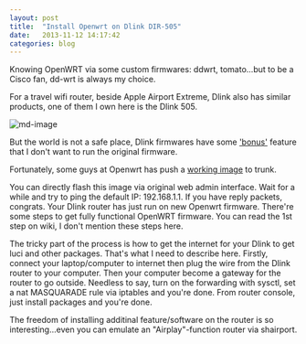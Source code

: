 ```yaml
---
layout: post
title:  "Install Openwrt on Dlink DIR-505"
date:   2013-11-12 14:17:42
categories: blog
---
```


Knowing OpenWRT via some custom firmwares: ddwrt, tomato...but to be a Cisco fan, dd-wrt is always my choice. 

For a travel wifi router, beside Apple Airport Extreme, Dlink also has similar products, one of them I own here is the Dlink 505.

![md-image](http://twimgs.com/informationweek/byte/reviews/2012-July/d-link-angle.jpg)

But the world is not a safe place, Dlink firmwares have some ['bonus'](http://www.devttys0.com/2013/10/reverse-engineering-a-d-link-backdoor/) feature that I don't want to run the original firmware. 

Fortunately, some guys at Openwrt has push a [working image](http://downloads.openwrt.org/snapshots/trunk/ar71xx/openwrt-ar71xx-generic-dir-505-a1-squashfs-factory.bin) to trunk. 

You can directly flash this image via original web admin interface. Wait for a while and try to ping the default IP: 192.168.1.1. If you have reply packets, congrats. Your Dlink router has just run on new Openwrt firmware.
There're some steps to get fully functional OpenWRT firmware. You can read the 1st step on wiki, I don't mention these steps here.

The tricky part of the process is how to get the internet for your Dlink to get luci and other packages. That's what I need to describe here. Firstly, connect your laptop/computer to internet then plug the wire from the Dlink router to your computer. Then your computer become a gateway for the router to go outside. Needless to say, turn on the forwarding with sysctl, set a nat MASQUARADE rule via iptables and you're done. From router console, just install packages and you're done.

The freedom of installing additinal feature/software on the router is so interesting...even you can emulate an "Airplay"-function router via shairport. 
